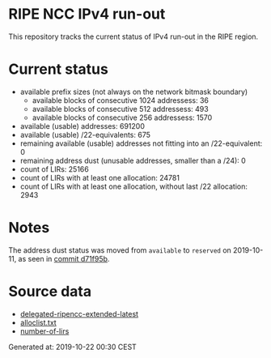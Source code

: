 # RIPE NCC IPv4 run-out
This repository tracks the current status of IPv4 run-out in the RIPE region.

# Current status
- available prefix sizes (not always on the network bitmask boundary)
  - available blocks of consecutive 1024 addressess: 36
  - available blocks of consecutive 512 addressess: 493
  - available blocks of consecutive 256 addressess: 1570
- available (usable) addresses: 691200
- available (usable) /22-equivalents: 675
- remaining available (usable) addresses not fitting into an /22-equivalent: 0
- remaining address dust (unusable addresses, smaller than a /24): 0
- count of LIRs: 25166
- count of LIRs with at least one allocation: 24781
- count of LIRs with at least one allocation, without last /22 allocation: 2943

# Notes
The address dust status was moved from `available` to `reserved` on 2019-10-11, as seen in [commit d71f95b](https://github.com/zajdee/ripe-ncc-ipv4-runout/commit/d71f95b1f7c9f639556e395e4ad0f41e54834954).

# Source data
- [delegated-ripencc-extended-latest](https://ftp.ripe.net/pub/stats/ripencc/delegated-ripencc-extended-latest)
- [alloclist.txt](https://ftp.ripe.net/pub/stats/ripencc/membership/alloclist.txt)
- [number-of-lirs](https://labs.ripe.net/statistics/number-of-lirs)

Generated at: 2019-10-22 00:30 CEST
